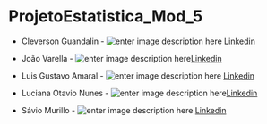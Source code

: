 # ProjetoEstatistica_Mod_5
- Cleverson Guandalin -
   ![enter image description here](https://cdn-icons-png.flaticon.com/24/3536/3536505.png) [Linkedin](https://www.linkedin.com/in/cleversonguandalin)

-  João Varella -
    ![enter image description here](https://cdn-icons-png.flaticon.com/24/3536/3536505.png)[Linkedin](https://www.linkedin.com/in/jo%C3%A3o-varella-0ba046284/)

- Luis Gustavo Amaral -
  ![enter image description here](https://cdn-icons-png.flaticon.com/24/3536/3536505.png) [Linkedin](https://www.linkedin.com/in/luisgoni-amaral/)

- Luciana Otavio Nunes -
    ![enter image description here](https://cdn-icons-png.flaticon.com/24/3536/3536505.png)[Linkedin](https://www.linkedin.com/in/luhonunes/)

- Sávio Murillo -
   ![enter image description here](https://cdn-icons-png.flaticon.com/24/3536/3536505.png) [Linkedin](https://www.linkedin.com/in/saviomurillo/)
